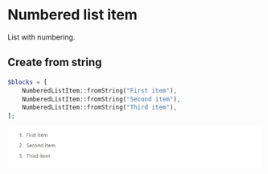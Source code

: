 # Numbered list item

List with numbering.

## Create from string

```php
$blocks = [
    NumberedListItem::fromString("First item"),
    NumberedListItem::fromString("Second item"),
    NumberedListItem::fromString("Third item"),
];
```

![](../images/numbered-list-item-from-string.png)

